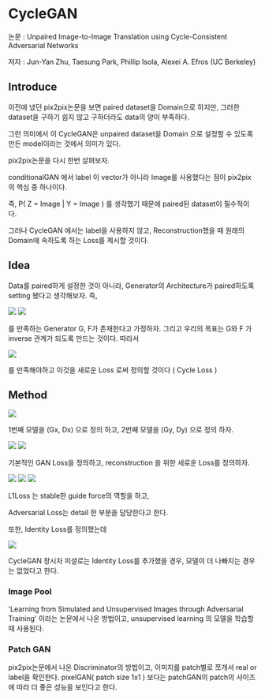 # CycleGAN

논문 : Unpaired Image-to-Image Translation using Cycle-Consistent Adversarial Networks

저자 : Jun-Yan Zhu, Taesung Park, Phillip Isola, Alexei A. Efros (UC Berkeley)

## Introduce

이전에 냈던 pix2pix논문을 보면 paired dataset을 Domain으로 하지만, 그러한 dataset을 구하기 쉽지 않고 구하더라도 data의 양이 부족하다.

그런 의미에서 이 CycleGAN은 unpaired dataset을 Domain 으로 설정할 수 있도록 만든 model이라는 것에서 의미가 있다.

pix2pix논문을 다시 한번 살펴보자.

conditionalGAN 에서 label 이 vector가 아니라 Image를 사용했다는 점이 pix2pix의 핵심 중 하나이다.

즉, P( Z = Image | Y = Image ) 를 생각했기 때문에 paired된 dataset이 필수적이다.

그러나 CycleGAN 에서는 label을 사용하지 않고, Reconstruction했을 때 원래의 Domain에 속하도록 하는 Loss를 제시할 것이다.

## Idea

Data를 paired하게 설정한 것이 아니라, Generator의 Architecture가 paired하도록 setting 됐다고 생각해보자. 즉,

<img src="https://latex.codecogs.com/svg.latex?\;x{\in}X,\,\,\,\,\,G(x){\in}Y">
<img src="https://latex.codecogs.com/svg.latex?\;y{\in}Y,\,\,\,\,\,F(y){\in}X">

를 만족하는 Generator G, F가 존재한다고 가정하자. 그리고 우리의 목표는 G와 F 가 inverse 관계가 되도록 만드는 것이다. 따라서

<img src="https://latex.codecogs.com/svg.latex?\;G(F(y)){\approx}y\\F(G(x)){\approx}x">

를 만족해야하고 이것을 새로운 Loss 로써 정의할 것이다 ( Cycle Loss )

## Method

![](Untitled-f285a2bc-a253-4f27-a60b-12c4713fe7f2.png)

1번째 모델을 (Gx, Dx) 으로 정의 하고,
2번째 모델을 (Gy, Dy) 으로 정의 하자.

<img src="https://latex.codecogs.com/svg.latex?\;\mathcal{L}_{GAN}(G_y,D_y,X,Y)=\mathbb{E}_{y{\sim}dataY}[{\log}(D_y(y)]+\mathbb{E}_{x{\sim}dataX}[1-{\log}(D_y(G_y(x))]">
<img src="https://latex.codecogs.com/svg.latex?\;\mathcal{L}_{GAN}(G_x,D_x,Y,X)=\mathbb{E|_{x{\sim}dataX}[\log(D_x(x)]+\mathbb{E}_{y{\sim}dataY}[1-\log(D_x(G_x(y))]">

기본적인 GAN Loss을 정의하고, reconstruction 을 위한 새로운 Loss를 정의하자.

<img src="https://latex.codecogs.com/svg.latex?\;\mathcal{L}_{cyc}(G_x,G_y)=\mathbb{E}_{x{\sim}dataX}[\|G_x(G_y(x))-x\|_1+\mathbb{E}_{y{\sim}dataY}[\|G_y(G_x(y))-y\|_1">

<img src="https://latex.codecogs.com/svg.latex?\;\mathcal{L}(G_x,G_y,D_x,D_y)=\mathcal{L}_{GAN}(G_y,D_y)+\mathcal{L}_{GAN}(G_x,D_x)+\lambda\mathcal{L}_{cyc}(G_x,G_y)">

<img src="https://latex.codecogs.com/svg.latex?\;{\therefore}\,\,G_x^*,G_y^*,D_x^*,D_y^*=\arg\min_{G_x,G_y}\max_{D_x,D_y}\mathcal{L}(G_x,G_y,D_x,D_y)">

L1Loss 는 stable한 guide force의 역할을 하고,

Adversarial Loss는 detail 한 부분을 담당한다고 한다.

또한, Identity Loss를 정의했는데

<img src="https://latex.codecogs.com/svg.latex?\;\mathcal{L}_{Identity}=\mathbb{E}_{x{\sim}dataX}[\|G_x(x)-x\|_1]+\mathbb{E}_{y{\sim}dataY}[\|G_y(y)-y\|_1]">

CycleGAN 창시자 피셜로는  Identity Loss를 추가했을 경우, 모델이 더 나빠지는 경우는 없었다고 한다.

### Image Pool

'Learning from Simulated and Unsupervised Images through Adversarial Training' 이라는 논문에서 나온 방법이고, unsupervised learning 의 모델을 학습할 때 사용된다.

### Patch GAN

pix2pix논문에서 나온 Discriminator의 방법이고, 이미지를 patch별로 쪼개서 real or label을 확인한다. pixelGAN( patch size 1x1 ) 보다는 patchGAN의 patch의 사이즈에 따라 더 좋은 성능을 보인다고 한다.

